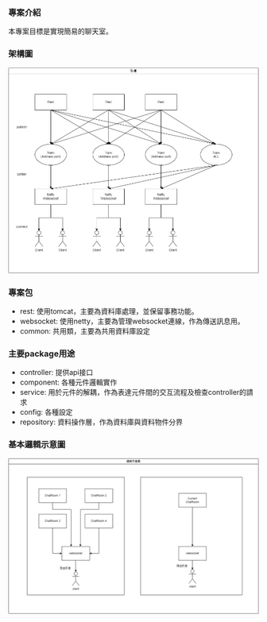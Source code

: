 ### 專案介紹
本專案目標是實現簡易的聊天室。

### 架構圖
![image](https://github.com/linchuen/spring-netty/blob/master/Structure.jpg)

### 專案包
* rest: 使用tomcat，主要為資料庫處理，並保留事務功能。
* websocket: 使用netty，主要為管理websocket連線，作為傳送訊息用。
* common: 共用類，主要為共用資料庫設定

### 主要package用途
* controller: 提供api接口
* component: 各種元件邏輯實作
* service: 用於元件的解耦，作為表達元件間的交互流程及檢查controller的請求
* config: 各種設定
* repository: 資料操作層，作為資料庫與資料物件分界

### 基本邏輯示意圖
![image](https://github.com/linchuen/spring-netty/blob/master/Logic.jpg)